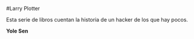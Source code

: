 #Larry Plotter

Esta serie de libros cuentan la historia de un hacker de los que hay pocos.


**Yole Sen**






